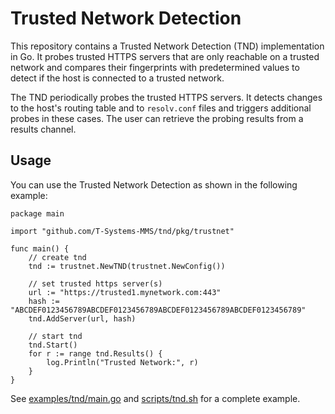 # Trusted Network Detection

This repository contains a Trusted Network Detection (TND) implementation in
Go. It probes trusted HTTPS servers that are only reachable on a trusted
network and compares their fingerprints with predetermined values to detect if
the host is connected to a trusted network.

The TND periodically probes the trusted HTTPS servers. It detects changes to
the host's routing table and to `resolv.conf` files and triggers additional
probes in these cases. The user can retrieve the probing results from a results
channel.

## Usage

You can use the Trusted Network Detection as shown in the following example:

```golang
package main

import "github.com/T-Systems-MMS/tnd/pkg/trustnet"

func main() {
	// create tnd
	tnd := trustnet.NewTND(trustnet.NewConfig())

	// set trusted https server(s)
	url := "https://trusted1.mynetwork.com:443"
	hash := "ABCDEF0123456789ABCDEF0123456789ABCDEF0123456789ABCDEF0123456789"
	tnd.AddServer(url, hash)

	// start tnd
	tnd.Start()
	for r := range tnd.Results() {
		log.Println("Trusted Network:", r)
	}
}
```

See [examples/tnd/main.go](examples/tnd/main.go) and
[scripts/tnd.sh](scripts/tnd.sh) for a complete example.
